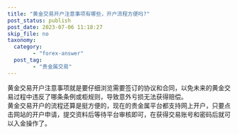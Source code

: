 ```yaml
---
title: "黄金交易开户注意事项有哪些，开户流程方便吗?"
post_status: publish
post_date: 2023-07-06 11:18:27
skip_file: no
taxonomy:
  category:
        - "forex-answer"
  post_tag:
        - "贵金属交易"
---
```


黄金交易开户注意事项就是要仔细浏览需要签订的协议和合同，以免未来的黄金交易过程中违反了哪条条例或柜规则，导致意外亏损无法获得赔偿。  
黄金交易开户的流程还算是挺方便的，现在的贵金属平台都支持网上开户，只要点击网站的开户申请，提交资料后等待平台审核即可，在获得交易账号和密码后就可以入金操作了。

